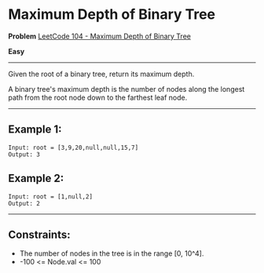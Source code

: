 # Maximum Depth of Binary Tree

**Problem** [LeetCode 104 - Maximum Depth of Binary Tree](https://leetcode.com/problems/maximum-depth-of-binary-tree/description/)

**Easy**

---

Given the root of a binary tree, return its maximum depth.

A binary tree's maximum depth is the number of nodes along the longest path from the root node down to the farthest leaf node.

---

## Example 1:

```
Input: root = [3,9,20,null,null,15,7]
Output: 3
```

## Example 2:

```
Input: root = [1,null,2]
Output: 2
```

---

## Constraints:

- The number of nodes in the tree is in the range [0, 10^4].
- -100 <= Node.val <= 100
